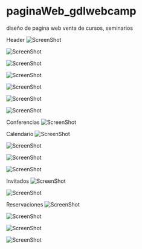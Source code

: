 # paginaWeb_gdlwebcamp
diseño de pagina web venta de cursos, seminarios

Header
![ScreenShot](https://raw.github.com/Gamas-G/paginaWeb_gdlwebcamp/master/Screen/Header.png)

![ScreenShot](https://raw.github.com/Gamas-G/paginaWeb_gdlwebcamp/master/Screen/LaMejor.png)

![ScreenShot](https://raw.github.com/Gamas-G/paginaWeb_gdlwebcamp/master/Screen/LaMejor2.png)

![ScreenShot](https://raw.github.com/Gamas-G/paginaWeb_gdlwebcamp/master/Screen/Paralax.png)

![ScreenShot](https://raw.github.com/Gamas-G/paginaWeb_gdlwebcamp/master/Screen/precios.png)

![ScreenShot](https://raw.github.com/Gamas-G/paginaWeb_gdlwebcamp/master/Screen/testimoniales.png)

![ScreenShot](https://raw.github.com/Gamas-G/paginaWeb_gdlwebcamp/master/Screen/Footer.png)

Conferencias
![ScreenShot](https://raw.github.com/Gamas-G/paginaWeb_gdlwebcamp/master/Screen/Conferencias.png)

Calendario
![ScreenShot](https://raw.github.com/Gamas-G/paginaWeb_gdlwebcamp/master/Screen/Calendario.png)

![ScreenShot](https://raw.github.com/Gamas-G/paginaWeb_gdlwebcamp/master/Screen/Calendario2.png)

![ScreenShot](https://raw.github.com/Gamas-G/paginaWeb_gdlwebcamp/master/Screen/Calendario3.png)

![ScreenShot](https://raw.github.com/Gamas-G/paginaWeb_gdlwebcamp/master/Screen/Calendario4.png)

Invitados
![ScreenShot](https://raw.github.com/Gamas-G/paginaWeb_gdlwebcamp/master/Screen/Invitados.png)

![ScreenShot](https://raw.github.com/Gamas-G/paginaWeb_gdlwebcamp/master/Screen/InvitadosClic.png)

Reservaciones
![ScreenShot](https://raw.github.com/Gamas-G/paginaWeb_gdlwebcamp/master/Screen/Reservaciones.png)

![ScreenShot](https://raw.github.com/Gamas-G/paginaWeb_gdlwebcamp/master/Screen/Reservaciones2.png)

![ScreenShot](https://raw.github.com/Gamas-G/paginaWeb_gdlwebcamp/master/Screen/Reservaciones3.png)

![ScreenShot](https://raw.github.com/Gamas-G/paginaWeb_gdlwebcamp/master/Screen/Reservaciones4.png)
